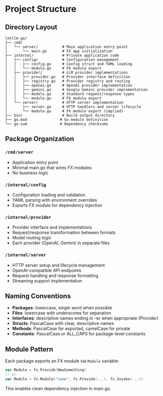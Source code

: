 # Project Structure

## Directory Layout

```
letllm-go/
├── cmd/
│   └── server/           # Main application entry point
│       └── main.go       # FX app initialization
├── internal/             # Private application code
│   ├── config/           # Configuration management
│   │   ├── config.go     # Config struct and YAML loading
│   │   └── module.go     # FX module export
│   ├── provider/         # LLM provider implementations
│   │   ├── provider.go   # Provider interface definition
│   │   ├── registry.go   # Provider registry and routing
│   │   ├── openai.go     # OpenAI provider implementation
│   │   ├── gemini.go     # Google Gemini provider implementation
│   │   ├── models.go     # Standard request/response types
│   │   └── module.go     # FX module export
│   └── server/           # HTTP server implementation
│       ├── server.go     # HTTP handlers and server lifecycle
│       └── module.go     # FX module export (implied)
├── bin/                  # Build output directory
├── go.mod               # Go module definition
└── go.sum               # Dependency checksums
```

## Package Organization

### `/cmd/server`
- Application entry point
- Minimal main.go that wires FX modules
- No business logic

### `/internal/config`
- Configuration loading and validation
- YAML parsing with environment overrides
- Exports FX module for dependency injection

### `/internal/provider`
- Provider interface and implementations
- Request/response transformation between formats
- Model routing logic
- Each provider (OpenAI, Gemini) in separate files

### `/internal/server`
- HTTP server setup and lifecycle management
- OpenAI-compatible API endpoints
- Request handling and response formatting
- Streaming support implementation

## Naming Conventions

- **Packages**: lowercase, single word when possible
- **Files**: lowercase with underscores for separation
- **Interfaces**: descriptive names ending in -er when appropriate (Provider)
- **Structs**: PascalCase with clear, descriptive names
- **Methods**: PascalCase for exported, camelCase for private
- **Constants**: PascalCase or ALL_CAPS for package-level constants

## Module Pattern

Each package exports an FX module via `Module` variable:
```go
var Module = fx.Provide(NewSomething)
// or
var Module = fx.Module("name", fx.Provide(...), fx.Invoke(...))
```

This enables clean dependency injection in main.go.